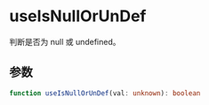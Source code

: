 # useIsNullOrUnDef
判断是否为 null 或 undefined。

## 参数
```ts
function useIsNullOrUnDef(val: unknown): boolean
```
